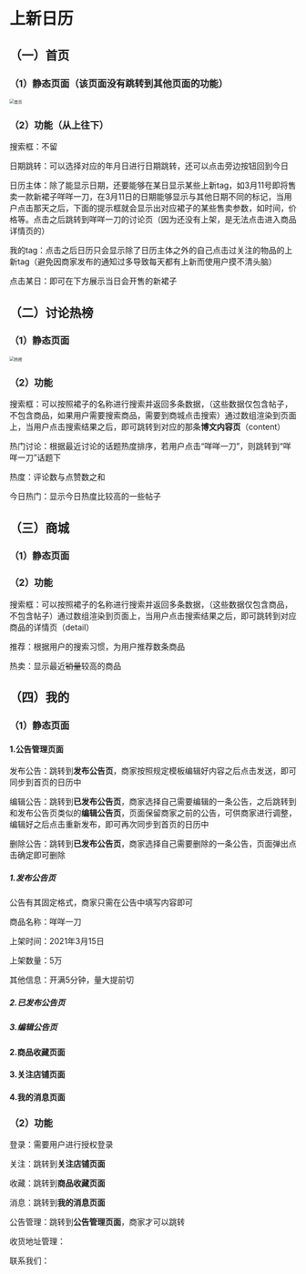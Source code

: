 # 上新日历

## （一）首页

### （1）静态页面（该页面没有跳转到其他页面的功能）

<img src="E:\Graduation Project\img\QQ图片20210310145916.jpg" alt="首页" style="zoom:50%;" />

### （2）功能（从上往下）

搜索框：不留

日期跳转：可以选择对应的年月日进行日期跳转，还可以点击旁边按钮回到今日

日历主体：除了能显示日期，还要能够在某日显示某些上新tag，如3月11号即将售卖一款新裙子咩咩一刀，在3月11日的日期能够显示与其他日期不同的标记，当用户点击那天之后，下面的提示框就会显示出对应裙子的某些售卖参数，如时间，价格等。点击之后跳转到咩咩一刀的讨论页（因为还没有上架，是无法点击进入商品详情页的）

我的tag：点击之后日历只会显示除了日历主体之外的自己点击过关注的物品的上新tag（避免因商家发布的通知过多导致每天都有上新而使用户摸不清头脑）

点击某日：即可在下方展示当日会开售的新裙子

## （二）讨论热榜

### （1）静态页面

<img src="E:\Graduation Project\img\热榜.jpg" alt="热榜" style="zoom:50%;" />

### （2）功能

搜索框：可以按照裙子的名称进行搜索并返回多条数据，（这些数据仅包含帖子，不包含商品，如果用户需要搜索商品，需要到商城点击搜索）通过数组渲染到页面上，当用户点击搜索结果之后，即可跳转到对应的那条**博文内容页**（content）

热门讨论：根据最近讨论的话题热度排序，若用户点击“咩咩一刀”，则跳转到“咩咩一刀”话题下

热度：评论数与点赞数之和

今日热门：显示今日热度比较高的一些帖子

## （三）商城

### （1）静态页面

### （2）功能

搜索框：可以按照裙子的名称进行搜索并返回多条数据，（这些数据仅包含商品，不包含帖子）通过数组渲染到页面上，当用户点击搜索结果之后，即可跳转到对应商品的详情页（detail）

推荐：根据用户的搜索习惯，为用户推荐数条商品

热卖：显示最近~~销量~~较高的商品



## （四）我的

### （1）静态页面

#### 1.公告管理页面

发布公告：跳转到**发布公告页**，商家按照规定模板编辑好内容之后点击发送，即可同步到首页的日历中

编辑公告：跳转到**已发布公告页**，商家选择自己需要编辑的一条公告，之后跳转到和发布公告页类似的**编辑公告页**，页面保留商家之前的公告，可供商家进行调整，编辑好之后点击重新发布，即可再次同步到首页的日历中

删除公告：跳转到**已发布公告页**，商家选择自己需要删除的一条公告，页面弹出点击确定即可删除

##### 1.发布公告页

公告有其固定格式，商家只需在公告中填写内容即可

商品名称：咩咩一刀

上架时间：2021年3月15日

上架数量：5万

其他信息：开满5分钟，量大提前切

##### 2.已发布公告页

##### 3.编辑公告页

#### 2.商品收藏页面

#### 3.关注店铺页面

#### 4.我的消息页面



### （2）功能

登录：需要用户进行授权登录

关注：跳转到**关注店铺页面**

收藏：跳转到**商品收藏页面**

消息：跳转到**我的消息页面**

公告管理：跳转到**公告管理页面**，商家才可以跳转

收货地址管理：

联系我们：



